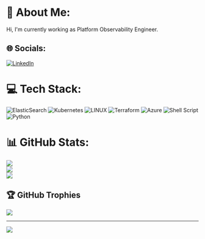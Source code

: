 # 💫 About Me:
Hi, I'm currently working as Platform Observability Engineer. 


## 🌐 Socials:
[![LinkedIn](https://img.shields.io/badge/LinkedIn-%230077B5.svg?logo=linkedin&logoColor=white)](https://www.linkedin.com/in/rajeevsh990/) 

# 💻 Tech Stack:
![ElasticSearch](https://img.shields.io/badge/-ElasticSearch-005571?style=for-the-badge&logo=elasticsearch) ![Kubernetes](https://img.shields.io/badge/kubernetes-%23326ce5.svg?style=for-the-badge&logo=kubernetes&logoColor=white) ![LINUX](https://img.shields.io/badge/Linux-FCC624?style=for-the-badge&logo=linux&logoColor=black) ![Terraform](https://img.shields.io/badge/terraform-%235835CC.svg?style=for-the-badge&logo=terraform&logoColor=white) ![Azure](https://img.shields.io/badge/azure-%230072C6.svg?style=for-the-badge&logo=azure-devops&logoColor=white) ![Shell Script](https://img.shields.io/badge/shell_script-%23121011.svg?style=for-the-badge&logo=gnu-bash&logoColor=white) ![Python](https://img.shields.io/badge/python-3670A0?style=for-the-badge&logo=python&logoColor=ffdd54)
# 📊 GitHub Stats:
![](https://github-readme-stats.vercel.app/api?username=rajeevsh990&theme=radical&hide_border=false&include_all_commits=true&count_private=true)<br/>
![](https://github-readme-streak-stats.herokuapp.com/?user=rajeevsh990&theme=radical&hide_border=false)<br/>
![](https://github-readme-stats.vercel.app/api/top-langs/?username=rajeevsh990&theme=radical&hide_border=false&include_all_commits=true&count_private=true&layout=compact)

## 🏆 GitHub Trophies
![](https://github-profile-trophy.vercel.app/?username=rajeevsh990&theme=radical&no-frame=false&no-bg=true&margin-w=4)

---
[![](https://visitcount.itsvg.in/api?id=rajeevsh990&icon=0&color=0)](https://visitcount.itsvg.in)

<!-- Proudly created with GPRM ( https://gprm.itsvg.in ) -->
